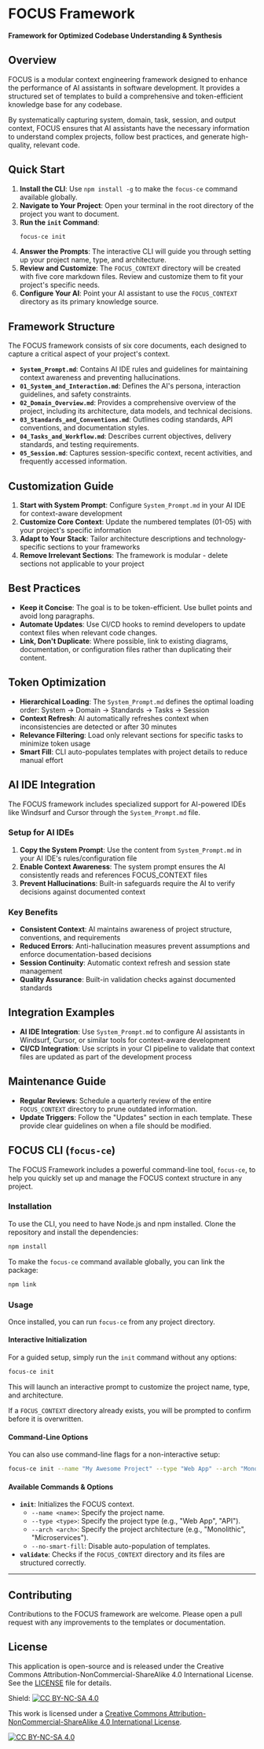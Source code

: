 # FOCUS Framework
**Framework for Optimized Codebase Understanding & Synthesis**

## Overview
FOCUS is a modular context engineering framework designed to enhance the performance of AI assistants in software development. It provides a structured set of templates to build a comprehensive and token-efficient knowledge base for any codebase.

By systematically capturing system, domain, task, session, and output context, FOCUS ensures that AI assistants have the necessary information to understand complex projects, follow best practices, and generate high-quality, relevant code.

## Quick Start

1.  **Install the CLI**: Use `npm install -g` to make the `focus-ce` command available globally.
2.  **Navigate to Your Project**: Open your terminal in the root directory of the project you want to document.
3.  **Run the `init` Command**:
    ```bash
    focus-ce init
    ```
4.  **Answer the Prompts**: The interactive CLI will guide you through setting up your project name, type, and architecture.
5.  **Review and Customize**: The `FOCUS_CONTEXT` directory will be created with five core markdown files. Review and customize them to fit your project's specific needs.
6.  **Configure Your AI**: Point your AI assistant to use the `FOCUS_CONTEXT` directory as its primary knowledge source.

## Framework Structure
The FOCUS framework consists of six core documents, each designed to capture a critical aspect of your project's context.

- **`System_Prompt.md`**: Contains AI IDE rules and guidelines for maintaining context awareness and preventing hallucinations.
- **`01_System_and_Interaction.md`**: Defines the AI's persona, interaction guidelines, and safety constraints.
- **`02_Domain_Overview.md`**: Provides a comprehensive overview of the project, including its architecture, data models, and technical decisions.
- **`03_Standards_and_Conventions.md`**: Outlines coding standards, API conventions, and documentation styles.
- **`04_Tasks_and_Workflow.md`**: Describes current objectives, delivery standards, and testing requirements.
- **`05_Session.md`**: Captures session-specific context, recent activities, and frequently accessed information.

## Customization Guide

1.  **Start with System Prompt**: Configure `System_Prompt.md` in your AI IDE for context-aware development
2.  **Customize Core Context**: Update the numbered templates (01-05) with your project's specific information
3.  **Adapt to Your Stack**: Tailor architecture descriptions and technology-specific sections to your frameworks
4.  **Remove Irrelevant Sections**: The framework is modular - delete sections not applicable to your project

## Best Practices

- **Keep it Concise**: The goal is to be token-efficient. Use bullet points and avoid long paragraphs.
- **Automate Updates**: Use CI/CD hooks to remind developers to update context files when relevant code changes.
- **Link, Don't Duplicate**: Where possible, link to existing diagrams, documentation, or configuration files rather than duplicating their content.

## Token Optimization

- **Hierarchical Loading**: The `System_Prompt.md` defines the optimal loading order: System → Domain → Standards → Tasks → Session
- **Context Refresh**: AI automatically refreshes context when inconsistencies are detected or after 30 minutes
- **Relevance Filtering**: Load only relevant sections for specific tasks to minimize token usage
- **Smart Fill**: CLI auto-populates templates with project details to reduce manual effort

## AI IDE Integration

The FOCUS framework includes specialized support for AI-powered IDEs like Windsurf and Cursor through the `System_Prompt.md` file.

### Setup for AI IDEs

1. **Copy the System Prompt**: Use the content from `System_Prompt.md` in your AI IDE's rules/configuration file
2. **Enable Context Awareness**: The system prompt ensures the AI consistently reads and references FOCUS_CONTEXT files
3. **Prevent Hallucinations**: Built-in safeguards require the AI to verify decisions against documented context

### Key Benefits

- **Consistent Context**: AI maintains awareness of project structure, conventions, and requirements
- **Reduced Errors**: Anti-hallucination measures prevent assumptions and enforce documentation-based decisions
- **Session Continuity**: Automatic context refresh and session state management
- **Quality Assurance**: Built-in validation checks against documented standards

## Integration Examples

- **AI IDE Integration**: Use `System_Prompt.md` to configure AI assistants in Windsurf, Cursor, or similar tools for context-aware development
- **CI/CD Integration**: Use scripts in your CI pipeline to validate that context files are updated as part of the development process

## Maintenance Guide

- **Regular Reviews**: Schedule a quarterly review of the entire `FOCUS_CONTEXT` directory to prune outdated information.
- **Update Triggers**: Follow the "Updates" section in each template. These provide clear guidelines on when a file should be modified.

## FOCUS CLI (`focus-ce`)

The FOCUS Framework includes a powerful command-line tool, `focus-ce`, to help you quickly set up and manage the FOCUS context structure in any project.

### Installation

To use the CLI, you need to have Node.js and npm installed. Clone the repository and install the dependencies:

```bash
npm install
```

To make the `focus-ce` command available globally, you can link the package:

```bash
npm link
```

### Usage

Once installed, you can run `focus-ce` from any project directory.

#### Interactive Initialization

For a guided setup, simply run the `init` command without any options:

```bash
focus-ce init
```

This will launch an interactive prompt to customize the project name, type, and architecture.

If a `FOCUS_CONTEXT` directory already exists, you will be prompted to confirm before it is overwritten.

#### Command-Line Options

You can also use command-line flags for a non-interactive setup:

```bash
focus-ce init --name "My Awesome Project" --type "Web App" --arch "Monolithic"
```

#### Available Commands & Options

*   **`init`**: Initializes the FOCUS context.
    *   `--name <name>`: Specify the project name.
    *   `--type <type>`: Specify the project type (e.g., "Web App", "API").
    *   `--arch <arch>`: Specify the project architecture (e.g., "Monolithic", "Microservices").
    *   `--no-smart-fill`: Disable auto-population of templates.
*   **`validate`**: Checks if the `FOCUS_CONTEXT` directory and its files are structured correctly.
---

## Contributing
Contributions to the FOCUS framework are welcome. Please open a pull request with any improvements to the templates or documentation.

## License

This application is open-source and is released under the Creative Commons Attribution-NonCommercial-ShareAlike 4.0 International License. See the [LICENSE](LICENSE) file for details.

Shield: [![CC BY-NC-SA 4.0][cc-by-nc-sa-shield]][cc-by-nc-sa]

This work is licensed under a
[Creative Commons Attribution-NonCommercial-ShareAlike 4.0 International License][cc-by-nc-sa].

[![CC BY-NC-SA 4.0][cc-by-nc-sa-image]][cc-by-nc-sa]

[cc-by-nc-sa]: http://creativecommons.org/licenses/by-nc-sa/4.0/
[cc-by-nc-sa-image]: https://licensebuttons.net/l/by-nc-sa/4.0/88x31.png
[cc-by-nc-sa-shield]: https://img.shields.io/badge/License-CC%20BY--NC--SA%204.0-lightgrey.svg
